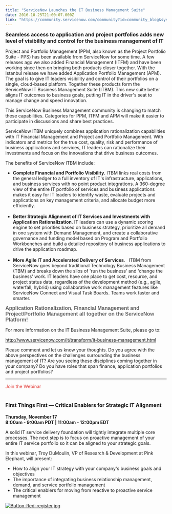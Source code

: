 ```yaml
---
title: "ServiceNow Launches the IT Business Management Suite"
date: 2016-10-25T21:00:07.000Z
link: "https://community.servicenow.com/community?id=community_blog&sys_id=c06d6a29dbd0dbc01dcaf3231f96191e"
---
```

<p><span style="font-size: 12pt;"><strong>Seamless access to application and project portfolios adds new level of visibility and control for the business management of IT</strong></span></p><p></p><p>Project and Portfolio Management (PPM, also known as the Project Portfolio Suite - PPS) has been available from ServiceNow for some time. A few releases ago we also added Financial Management (ITFM) and have been working since then on bringing both products closer together. With the Istanbul release we have added Application Portfolio Management (APM). The goal is to give IT leaders visibility and control of their portfolios on a single, cloud-based platform. Together these products form the ServiceNow IT Business Management Suite (ITBM). This new suite better aligns IT outcomes to business goals, putting IT in the driver's seat to manage change and speed innovation.</p><p></p><p>This ServiceNow Business Management community is changing to match these capabilities. Categories for PPM, ITFM and APM will make it easier to participate in discussions and share best practices.</p><p></p><p>ServiceNow ITBM uniquely combines application rationalization capabilities with IT Financial Management and Project and Portfolio Management. With indicators and metrics for the true cost, quality, risk and performance of business applications and services, IT leaders can rationalize their investments and focus on the innovations that drive business outcomes.</p><p></p><p>The benefits of ServiceNow ITBM include:</p><ul><li><strong>Complete Financial and Portfolio Visibility.</strong> ITBM links real costs from the general ledger to a full inventory of IT's infrastructure, applications, and business services with no point product integrations. A 360-degree view of the entire IT portfolio of services and business applications makes it easy for IT leaders to identify waste, evaluate projects and applications on key management criteria, and allocate budget more efficiently.<br/><br/></li><li><strong>Better Strategic Alignment of IT Services and Investments with Application Rationalization</strong>. IT leaders can use a dynamic scoring engine to set priorities based on business strategy, prioritize all demand in one system with Demand Management, and create a collaborative governance and funding model based on Program and Portfolio Workbenches and build a detailed repository of business applications to drive the application roadmap.<br/><br/></li><li><strong>More Agile IT and Accelerated Delivery of Services</strong>.   ITBM from ServiceNow goes beyond traditional Technology Business Management (TBM) and breaks down the silos of 'run the business' and 'change the business' work. IT leaders have one place to get cost, resource, and project status data, regardless of the development method (e.g., agile, waterfall, hybrid) using collaborative work management features like ServiceNow Connect and Visual Task Boards. Teams work faster and smarter.</li></ul><p></p><p><span style="font-size: 16px; font-family: arial, sans-serif; color: #666666;"><strong>Application Rationalization, Financial Management and Project/Portfolio Management all together on the ServiceNow Platform!</strong></span></p><p></p><p>For more information on the IT Business Management Suite, please go to:</p><p><a title="" _jive_internal="true" href="http://www.servicenow.com/it/transform/it-business-management.html" rel="nofollow" target="_blank">http://www.servicenow.com/it/transform/it-business-management.html</a></p><p></p><p>Please comment and let us know your thoughts. Do you agree with the above perspectives on the challenges surrounding the business management of IT? Are you seeing these disciplines coming together in your company? Do you have roles that span finance, application portfolios and project portfolios?</p><hr/><p><span style="color: #e23d39;">Join the Webinar</span></p><h1 class="caps"><span style="font-size: 12pt;">First Things First — Critical Enablers for Strategic IT Alignment</span></h1><p><strong>Thursday, November 17 <br/> 8:00am - 9:00am PDT | 11:00am - 12:00pm EDT</strong></p><p class="column small-12"></p><p>A solid IT service delivery foundation will tightly integrate multiple core processes. The next step is to focus on proactive management of your entire IT service portfolio so it can be aligned to your strategic goals.</p><p>In this webinar, Troy DuMoulin, VP of Research &amp; Development at Pink Elephant, will present:</p><ul><li>How to align your IT strategy with your company's business goals and objectives</li><li>The importance of integrating business relationship management, demand, and service portfolio management</li><li>The critical enablers for moving from reactive to proactive service management</li></ul><p><a href="http://info.servicenow.com/LP=6764"><img   alt="Button-Red-register.jpg" class="image-1 jive-image" src="01bb4942dbd41b04ed6af3231f96198b.iix" style="height: auto;"/></a></p>